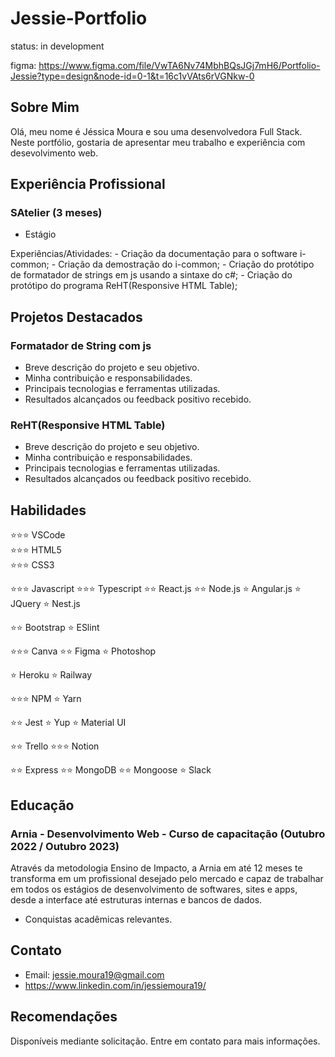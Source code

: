 # Jessie-Portfolio

status: in development

figma: https://www.figma.com/file/VwTA6Nv74MbhBQsJGj7mH6/Portfolio-Jessie?type=design&node-id=0-1&t=16c1vVAts6rVGNkw-0

## Sobre Mim

Olá, meu nome é Jéssica Moura e sou uma desenvolvedora Full Stack. Neste portfólio, gostaria de apresentar meu trabalho e experiência com desevolvimento web.

## Experiência Profissional

### SAtelier (3 meses)

- Estágio

Experiências/Atividades:
    - Criação da documentação para o software i-common;
    - Criação da demostração do i-common;
    - Criação do protótipo de formatador de strings em js usando a sintaxe do c#;
    - Criação do protótipo do programa ReHT(Responsive HTML Table);

## Projetos Destacados

### Formatador de String com js

- Breve descrição do projeto e seu objetivo.
- Minha contribuição e responsabilidades.
- Principais tecnologias e ferramentas utilizadas.
- Resultados alcançados ou feedback positivo recebido.

### ReHT(Responsive HTML Table)

- Breve descrição do projeto e seu objetivo.
- Minha contribuição e responsabilidades.
- Principais tecnologias e ferramentas utilizadas.
- Resultados alcançados ou feedback positivo recebido.

## Habilidades

:star::star::star: VSCode  
:star::star::star: HTML5  
:star::star::star: CSS3

:star::star::star: Javascript
:star::star::star: Typescript
:star::star: React.js
:star::star: Node.js
:star: Angular.js
:star: JQuery
:star: Nest.js

:star::star: Bootstrap
:star: ESlint

:star::star::star: Canva
:star::star: Figma
:star: Photoshop

:star: Heroku
:star: Railway

:star::star::star: NPM
:star: Yarn

:star::star: Jest
:star: Yup
:star: Material UI

:star::star: Trello
:star::star::star: Notion

:star::star: Express
:star::star: MongoDB
:star::star: Mongoose
:star: Slack


## Educação

### Arnia - Desenvolvimento Web - Curso de capacitação (Outubro 2022 / Outubro 2023)

Através da metodologia Ensino de Impacto, a Arnia em até 12 meses te transforma em um profissional desejado pelo mercado e capaz de trabalhar em todos os estágios de desenvolvimento de softwares, sites e apps, desde a interface até estruturas internas e bancos de dados.

- Conquistas acadêmicas relevantes.

## Contato

- Email: jessie.moura19@gmail.com
- https://www.linkedin.com/in/jessiemoura19/

## Recomendações

Disponíveis mediante solicitação. Entre em contato para mais informações.


